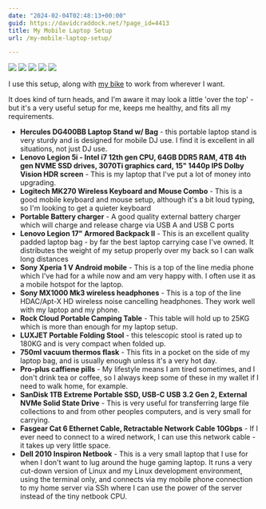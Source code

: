 ```yaml
---
date: "2024-02-04T02:48:13+00:00"
guid: https://davidcraddock.net/?page_id=4413
title: My Mobile Laptop Setup
url: /my-mobile-laptop-setup/

---
```

[![](/hugo-uploads/2024/8/3/mobilesetup1.jpg)](/hugo-uploads/2024/8/3/mobilesetup1.jpg)
[![](/hugo-uploads/2024/8/3/mobilesetup2.jpg)](/hugo-uploads/2024/8/3/mobilesetup2.jpg)
[![](/hugo-uploads/2024/8/3/mobilesetup3.jpg)](/hugo-uploads/2024/8/3/mobilesetup3.jpg)
[![](/hugo-uploads/2024/8/3/mobilesetup4.jpg)](/hugo-uploads/2024/8/3/mobilesetup4.jpg)
[![](/hugo-uploads/2024/8/3/mobilesetup5.jpg)](/hugo-uploads/2024/8/3/mobilesetup5.jpg)

I use this setup, along with [my bike](/my-bike/) to work from wherever I want.

It does kind of turn heads, and I'm aware it may look a little 'over the top' - but it's a very useful setup for me, keeps me healthy, and fits all my requirements.

- **Hercules DG400BB Laptop Stand w/ Bag** \- this portable laptop stand is very sturdy and is designed for mobile DJ use. I find it is excellent in all situations, not just DJ use.
- **Lenovo Legion 5i - Intel i7 12th gen CPU, 64GB DDR5 RAM, 4TB 4th gen NVME SSD drives, 3070Ti graphics card, 15" 1440p IPS Dolby Vision HDR screen** \- This is my laptop that I've put a lot of money into upgrading.
- **Logitech MK270 Wireless Keyboard and Mouse Combo** \- This is a good mobile keyboard and mouse setup, although it's a bit loud typing, so I'm looking to get a quieter keyboard
- **Portable Battery charger** \- A good quality external battery charger which will charge and release charge via USB A and USB C ports
- **Lenovo Legion 17" Armored Backpack II** \- This is an excellent quality padded laptop bag - by far the best laptop carrying case I've owned. It distributes the weight of my setup properly over my back so I can walk long distances
- **Sony Xperia 1 V Android mobile** \- This is a top of the line media phone which I've had for a while now and am very happy with. I often use it as a mobile hotspot for the laptop.
- **Sony MX1000 Mk3 wireless headphones** \- This is a top of the line HDAC/Apt-X HD wireless noise cancelling headphones. They work well with my laptop and my phone.
- **Rock Cloud Portable Camping Table** - This table will hold up to 25KG which is more than enough for my laptop setup.
- **LUXJET Portable Folding Stool** - this telescopic stool is rated up to 180KG and is very compact when folded up.
- **750ml vacuum thermos flask** \- This fits in a pocket on the side of my laptop bag, and is usually enough unless it's a very hot day.
- **Pro-plus caffiene pills** \- My lifestyle means I am tired sometimes, and I don't drink tea or coffee, so I always keep some of these in my wallet if I need to walk home, for example.
- **SanDisk 1TB Extreme Portable SSD, USB-C USB 3.2 Gen 2, External NVMe Solid State Drive** \- This is very useful for transferring large file collections to and from other peoples computers, and is very small for carrying.
- **Fasgear Cat 6 Ethernet Cable, Retractable Network Cable 10Gbps** \- If I ever need to connect to a wired network, I can use this network cable - it takes up very little space.
- **Dell 2010 Inspiron Netbook** \- This is a very small laptop that I use for when I don't want to lug around the huge gaming laptop. It runs a very cut-down version of Linux and my Linux development environment, using the terminal only, and connects via my mobile phone connection to my home server via SSh where I can use the power of the server instead of the tiny netbook CPU.

